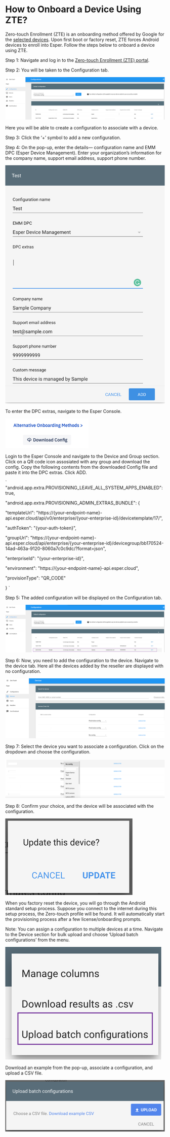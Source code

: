 # How to Onboard a Device Using ZTE?

Zero-touch Enrollment (ZTE) is an onboarding method offered by Google for the [selected devices](https://androidenterprisepartners.withgoogle.com/devices). Upon first boot or factory reset, ZTE forces Android devices to enroll into Esper. Follow the steps below to onboard a device using ZTE.

  

Step 1: Navigate and log in to the [Zero-touch Enrollment (ZTE) portal](https://partner.android.com/zerotouch).

Step 2: You will be taken to the Configuration tab.

  

![portal](./images/ZTE/1-ZTE.png)

Here you will be able to create a configuration to associate with a device.

Step 3: Click the ‘+’ symbol to add a new configuration.

Step 4: On the pop-up, enter the details— configuration name and EMM DPC (Esper Device Management). Enter your organization’s information for the company name, support email address, support phone number.

![create config](./images/ZTE/2-createConfig.png)

To enter the DPC extras, navigate to the Esper Console.

![download](./images/ZTE/3-downloadCOnfig.png)

Login to the Esper Console and navigate to the Device and Group section. Click on a QR code icon assosiated with any group and download the config. Copy the following contents from the downloaded Config file and paste it into the DPC extras. Click ADD.

`
"android.app.extra.PROVISIONING_LEAVE_ALL_SYSTEM_APPS_ENABLED": true,

"android.app.extra.PROVISIONING_ADMIN_EXTRAS_BUNDLE": {

"templateUrl": "https://{your-endpoint-name}-api.esper.cloud/api/v0/enterprise/{your-enterprise-id}/devicetemplate/17/",

"authToken": "{your-auth-token}",

"groupUrl": "https://{your-endpoint-name}-api.esper.cloud/api/enterprise/{your-enterprise-id}/devicegroup/bb170524-14ad-463a-9120-8060a7c0c9dc/?format=json",

"enterpriseId": "{your-enterprise-id}",

"environment": "https://{your-endpoint-name}-api.esper.cloud",

"provisionType": "QR_CODE"

}
`
  

Step 5: The added configuration will be displayed on the Configuration tab.

![Add config](./images/ZTE/4-addedConfig.png)

Step 6: Now, you need to add the configuration to the device. Navigate to the device tab. Here all the devices added by the reseller are displayed with no configuration.

![devices](./images/ZTE/5-Devices.png)

Step 7: Select the device you want to associate a configuration. Click on the dropdown and choose the configuration.

![Config](./images//ZTE/6-dropdownConfig.png)

Step 8: Confirm your choice, and the device will be associated with the configuration.

![confirm](./images/ZTE/7-confirm.png)

When you factory reset the device, you will go through the Android standard setup process. Suppose you connect to the internet during this setup process, the Zero-touch profile will be found. It will automatically start the provisioning process after a few license/onboarding prompts.

Note: You can assign a configuration to multiple devices at a time. Navigate to the Device section for bulk upload and choose ‘Upload batch configurations’ from the menu.

![bulk upload](./images/ZTE/8-bulkUpload.png)

Download an example from the pop-up, associate a configuration, and upload a CSV file.

![csv](./images/ZTE/9-csv.png)

